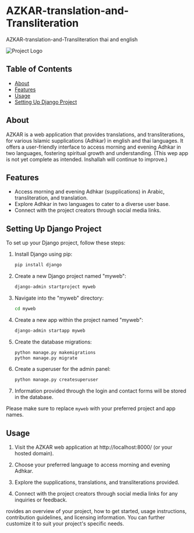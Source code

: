 # AZKAR-translation-and-Transliteration
 AZKAR-translation-and-Transliteration thai and english

![Project Logo]("logo1.png") 

## Table of Contents
- [About](#about)
- [Features](#features)
- [Usage](#usage)
- [Setting Up Django Project](#setting-up-django-project)

## About
AZKAR is a web application that provides translations, and transliterations,  for various Islamic supplications (Adhkar) in english and thai languages. It offers a user-friendly interface to access morning and evening Adhkar in two languages, fostering spiritual growth and understanding. (This wep app is not yet complete as intended. Inshallah will continue to improve.)

## Features
- Access morning and evening Adhkar (supplications) in Arabic, transliteration, and translation.
- Explore Adhkar in two languages to cater to a diverse user base.
- Connect with the project creators through social media links.

## Setting Up Django Project
To set up your Django project, follow these steps:
1. Install Django using pip:
    ```bash
    pip install django
    ```
2. Create a new Django project named "myweb":
    ```bash
    django-admin startproject myweb
    ```
3. Navigate into the "myweb" directory:
    ```bash
    cd myweb
    ```
4. Create a new app within the project named "myweb":
    ```bash
    django-admin startapp myweb
    ```
5. Create the database migrations:
    ```bash
    python manage.py makemigrations
    python manage.py migrate
    ```
6. Create a superuser for the admin panel:
    ```bash
    python manage.py createsuperuser
    ```
7. Information provided through the login and contact forms will be stored in the database.

Please make sure to replace `myweb` with your preferred project and app names.

## Usage

1. Visit the AZKAR web application at http://localhost:8000/ (or your hosted domain).

2. Choose your preferred language to access morning and evening Adhkar.

3. Explore the supplications, translations, and transliterations provided.

4. Connect with the project creators through social media links for any inquiries or feedback.

rovides an overview of your project, how to get started, usage instructions, contribution guidelines, and licensing information. You can further customize it to suit your project's specific needs.

